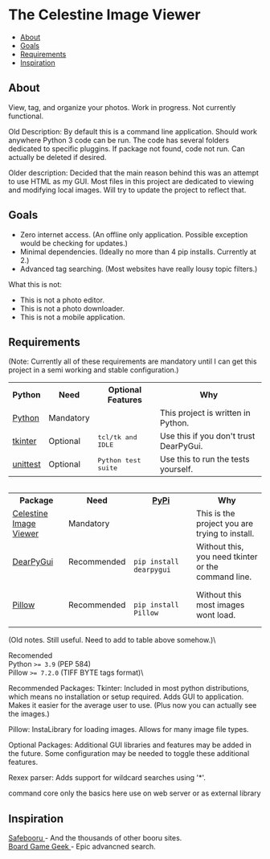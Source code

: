 The Celestine Image Viewer
====================================================================================

- [About](#about)
- [Goals](#goals)
- [Requirements](#requirements)
- [Inspiration](#inspiration)


About
--------------------------------------
View, tag, and organize your photos. Work in progress. Not currently functional.

Old Description:
By default this is a command line application. Should work anywhere Python 3 code can be run. The code has several folders dedicated to specific pluggins. If package not found, code not run. Can actually be deleted if desired.

Older description:
Decided that the main reason behind this was an attempt to use HTML as my GUI.
Most files in this project are dedicated to viewing and modifying local images.
Will try to update the project to reflect that.


Goals
--------------------------------------
- Zero internet access. (An offline only application. Possible exception would be checking for updates.)
- Minimal dependencies. (Ideally no more than 4 pip installs. Currently at 2.)
- Advanced tag searching. (Most websites have really lousy topic filters.)

What this is not:
- This is not a photo editor.
- This is not a photo downloader.
- This is not a mobile application.


Requirements
--------------------------------------
(Note: Currently all of these requirements are mandatory until I can get this
project in a semi working and stable configuration.)
<table>
    <tr>
        <th>
            Python
        </th>
        <th>
            Need
        </th>
        <th>
            Optional Features
        </th>
        <th>
            Why
        </th>
    </tr>
    <tr>
        <td>
            <a href="https://www.python.org/downloads/">
                Python
            </a>
        </td>
        <td>
            <bold>
                Mandatory
            </bold>
        </td>
        <td>
        </td>
        <td>
            This project is written in Python.
        </td>
    </tr>
    <tr>
        <td>
            <a href="https://docs.python.org/3/library/tkinter.html">
                tkinter
            </a>
        </td>
        <td>
            <bold>
                Optional
            </bold>
        </td>
        <td>
            <samp>
                tcl/tk and IDLE
            </samp>
        </td>
        <td>
            Use this if you don't trust DearPyGui.
        </td>
    </tr>
    <tr>
        <td>
            <a href="https://docs.python.org/3/library/unittest.html">
                unittest
            </a>
        </td>
        <td>
            <bold>
                Optional
            </bold>
        </td>
        <td>
            <samp>
                Python test suite
            </samp>
        </td>
        <td>
            Use this to run the tests yourself.
        </td>
    </tr>
<table>
<table>
    <tr>
        <th>
            Package
        </th>
        <th>
            Need
        </th>
        <th>
            <a href="https://packaging.python.org/en/latest/tutorials/installing-packages/#installing-from-pypi">
                PyPi
            </a>
        </th>
        <th>
            Why
        </th>
    </tr>
    <tr>
        <td>
            <a href="https://github.com/mem-dixy/celestine-viewer/">
                Celestine Image Viewer
            </a>
        </td>
        <td>
            <bold>
                Mandatory
            </bold>
        </td>
        <td>
        </td>
        <td>
            This is the project you are trying to install.
        </td>
    </tr>
    <tr>
        <td>
            <a href="https://pypi.org/project/dearpygui/">
                DearPyGui
            </a>
        </td>
        <td>
            <bold>
                Recommended
            </bold>
        </td>
        <td>
            <code>
                pip install dearpygui
            </code>
        </td>
        <td>
            Without this, you need tkinter or the command line.
        </td>
    </tr>
    <tr>
        <td>
            <a href="https://pypi.org/project/Pillow/">
                Pillow
            </a>
        </td>
        <td>
            <bold>
                Recommended
            </bold>
        </td>
        <td>
            <code>
                pip install Pillow
            </code>
        </td>
        <td>
            Without this most images wont load.
        </td>
    </tr>
</table>

(Old notes. Still useful. Need to add to table above somehow.)\

Recomended\
Python `>= 3.9` (PEP 584)\
Pillow `>= 7.2.0` (TIFF BYTE tags format)\

Recommended Packages:
Tkinter: Included in most python distributions, which means no installation or setup required. Adds GUI to application. Makes it easier for the average user to use. (Plus now you can actually see the images.)

Pillow: InstaLibrary for loading images. Allows for many image file types.

Optional Packages:
Additional GUI libraries and features may be added in the future. Some configuration may be needed to toggle these additional features.

Rexex parser: Adds support for wildcard searches using '*'.


command core
only the basics here
use on web server or as external library


Inspiration
--------------------------------------
<a href="https://safebooru.org/">
    Safebooru
</a>
- And the thousands of other booru sites.
<br/>
<a href="https://boardgamegeek.com/advsearch/boardgame">
    Board Game Geek
</a>
- Epic advancned search.
